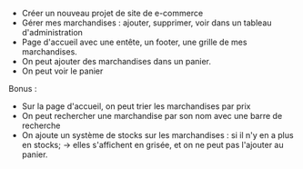 - Créer un nouveau projet de site de e-commerce
- Gérer mes marchandises : ajouter, supprimer, voir dans un tableau d'administration
- Page d'accueil avec une entête, un footer, une grille de mes marchandises.
- On peut ajouter des marchandises dans un panier.
- On peut voir le panier

Bonus :
- Sur la page d'accueil, on peut trier les marchandises par prix
- On peut rechercher une marchandise par son nom avec une barre de recherche
- On ajoute un système de stocks sur les marchandises : si il n'y en a plus en stocks;
  -> elles s'affichent en grisée, et on ne peut pas l'ajouter au panier.
